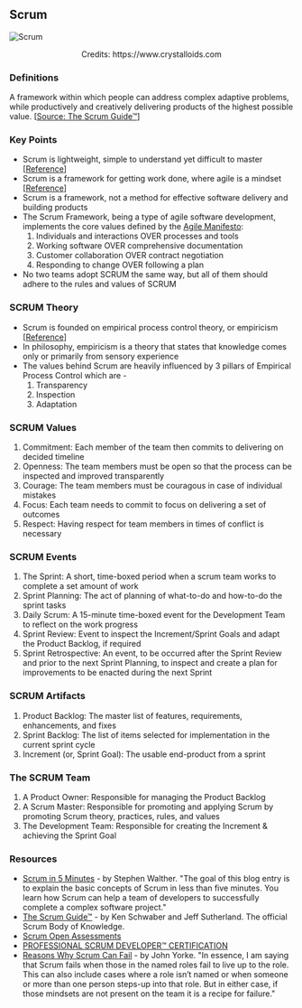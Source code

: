 ## Scrum

![Scrum](https://github.com/SaadAAkash/awesome-agile-essentials/blob/master/resources/scrum.jpg)
<p align="center">Credits: https://www.crystalloids.com</p>

### Definitions

A framework within which people can address complex adaptive problems, while productively and creatively delivering products of the highest possible value.
[[Source: The Scrum Guide™](http://www.scrumguides.org/scrum-guide.html)]

### Key Points

- Scrum is lightweight, simple to understand yet difficult to master [[Reference](http://www.scrumguides.org/scrum-guide.html)]
- Scrum is a framework for getting work done, where agile is a mindset [[Reference](https://www.atlassian.com/agile/scrum)]
- Scrum is a framework, not a method for effective software delivery and building products 
- The Scrum Framework, being a type of agile software development, implements the core values defined by the [Agile Manifesto](http://agilemanifesto.org/):
  1. Individuals and interactions OVER processes and tools
  2. Working software OVER comprehensive documentation
  3. Customer collaboration OVER contract negotiation
  4. Responding to change OVER following a plan
- No two teams adopt SCRUM the same way, but all of them should adhere to the rules and values of SCRUM

### SCRUM Theory 

- Scrum is founded on empirical process control theory, or empiricism [[Reference](https://www.scrumguides.org/docs/scrumguide/v2017/2017-Scrum-Guide-US.pdf)]
- In philosophy, empiricism is a theory that states that knowledge comes only or primarily from sensory experience
- The values behind Scrum are heavily influenced by 3 pillars of Empirical Process Control which are -
  1. Transparency
  2. Inspection
  3. Adaptation
  
### SCRUM Values

1. Commitment:  Each member of the team then commits to delivering on decided timeline
2. Openness: The team members must be open so that the process can be inspected and improved transparently
3. Courage: The team members must be couragous in case of individual mistakes
4. Focus: Each team needs to commit to focus on delivering a set of outcomes
5. Respect: Having respect for team members in times of conflict is necessary

### SCRUM Events

1. The Sprint: A short, time-boxed period when a scrum team works to complete a set amount of work
2. Sprint Planning: The act of planning of what-to-do and how-to-do the sprint tasks
3. Daily Scrum: A 15-minute time-boxed event for the Development Team to reflect on the work progress 
4. Sprint Review: Event to inspect the Increment/Sprint Goals and adapt the Product Backlog, if required
5. Sprint Retrospective: An event, to be occurred after the Sprint Review and prior to the next Sprint Planning, to inspect and create a plan for improvements to be enacted during the next Sprint

### SCRUM Artifacts

1. Product Backlog: The master list of features, requirements, enhancements, and fixes
2. Sprint Backlog: The list of items selected for implementation in the current sprint cycle
3. Increment (or, Sprint Goal): The usable end-product from a sprint 

### The SCRUM Team

1. A Product Owner: Responsible for managing the Product Backlog
2. A Scrum Master: Responsible for promoting and applying Scrum by promoting Scrum theory, practices, rules, and values
3. The Development Team: Responsible for creating the Increment & achieving the Sprint Goal

### Resources

- [Scrum in 5 Minutes](http://stephenwalther.com/archive/2012/08/17/scrum-in-5-minutes) - by Stephen Walther. "The goal of this blog entry is to explain the basic concepts of Scrum in less than five minutes. You learn how Scrum can help a team of developers to successfully complete a complex software project."
- [The Scrum Guide™](https://www.scrumguides.org/docs/scrumguide/v2017/2017-Scrum-Guide-US.pdf) - by Ken Schwaber and Jeff Sutherland. The official Scrum Body of Knowledge.
- [Scrum Open Assessments](https://www.scrum.org/open-assessments)
- [PROFESSIONAL SCRUM DEVELOPER™ CERTIFICATION](https://www.scrum.org/professional-scrum-developer-certification)
- [Reasons Why Scrum Can Fail](http://www.scrumexpert.com/knowledge/reasons-why-scrum-can-fail/) - by John Yorke. "In essence, I am saying that Scrum fails when those in the named roles fail to live up to the role. This can also include cases where a role isn’t named or when someone or more than one person steps-up into that role. But in either case, if those mindsets are not present on the team it is a recipe for failure."

